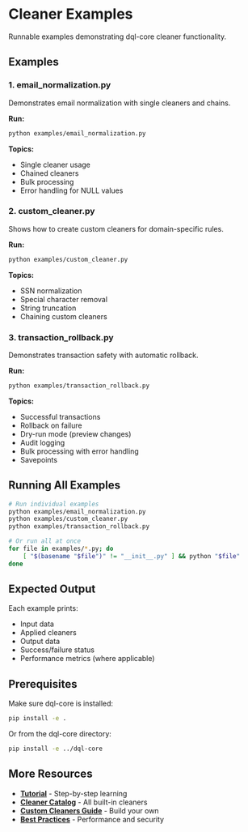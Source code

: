 # Cleaner Examples

Runnable examples demonstrating dql-core cleaner functionality.

## Examples

### 1. email_normalization.py

Demonstrates email normalization with single cleaners and chains.

**Run:**
```bash
python examples/email_normalization.py
```

**Topics:**
- Single cleaner usage
- Chained cleaners
- Bulk processing
- Error handling for NULL values

### 2. custom_cleaner.py

Shows how to create custom cleaners for domain-specific rules.

**Run:**
```bash
python examples/custom_cleaner.py
```

**Topics:**
- SSN normalization
- Special character removal
- String truncation
- Chaining custom cleaners

### 3. transaction_rollback.py

Demonstrates transaction safety with automatic rollback.

**Run:**
```bash
python examples/transaction_rollback.py
```

**Topics:**
- Successful transactions
- Rollback on failure
- Dry-run mode (preview changes)
- Audit logging
- Bulk processing with error handling
- Savepoints

## Running All Examples

```bash
# Run individual examples
python examples/email_normalization.py
python examples/custom_cleaner.py
python examples/transaction_rollback.py

# Or run all at once
for file in examples/*.py; do
    [ "$(basename "$file")" != "__init__.py" ] && python "$file"
done
```

## Expected Output

Each example prints:
- Input data
- Applied cleaners
- Output data
- Success/failure status
- Performance metrics (where applicable)

## Prerequisites

Make sure dql-core is installed:

```bash
pip install -e .
```

Or from the dql-core directory:

```bash
pip install -e ../dql-core
```

## More Resources

- **[Tutorial](../docs/tutorial.md)** - Step-by-step learning
- **[Cleaner Catalog](../docs/cleaner-catalog.md)** - All built-in cleaners
- **[Custom Cleaners Guide](../docs/custom-cleaners-guide.md)** - Build your own
- **[Best Practices](../docs/cleaner-best-practices.md)** - Performance and security
